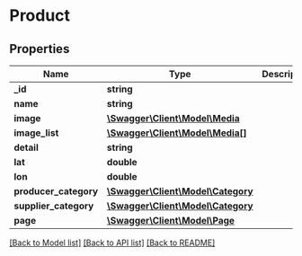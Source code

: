 # Product

## Properties
Name | Type | Description | Notes
------------ | ------------- | ------------- | -------------
**_id** | **string** |  | [optional] 
**name** | **string** |  | [optional] 
**image** | [**\Swagger\Client\Model\Media**](Media.md) |  | [optional] 
**image_list** | [**\Swagger\Client\Model\Media[]**](Media.md) |  | [optional] 
**detail** | **string** |  | [optional] 
**lat** | **double** |  | [optional] 
**lon** | **double** |  | [optional] 
**producer_category** | [**\Swagger\Client\Model\Category**](Category.md) |  | [optional] 
**supplier_category** | [**\Swagger\Client\Model\Category**](Category.md) |  | [optional] 
**page** | [**\Swagger\Client\Model\Page**](Page.md) |  | [optional] 

[[Back to Model list]](../README.md#documentation-for-models) [[Back to API list]](../README.md#documentation-for-api-endpoints) [[Back to README]](../README.md)


